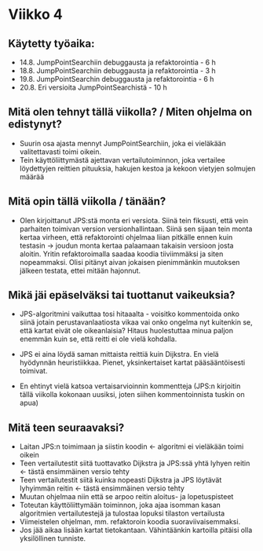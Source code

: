 
# Viikko 4

## Käytetty työaika:

- 14.8. JumpPointSearchiin debuggausta ja refaktorointia - 6 h
- 18.8. JumpPointSearchiin debuggausta ja refaktorointia - 3 h
- 19.8. JumpPointSearchin  debuggausta ja refaktorointia - 6 h
- 20.8. Eri versioita JumpPointSearchistä - 10 h

## Mitä olen tehnyt tällä viikolla? / Miten ohjelma on edistynyt?

- Suurin osa ajasta mennyt JumpPointSearchiin, joka ei vieläkään valitettavasti toimi oikein.
- Tein käyttöliittymästä ajettavan vertailutoiminnon, joka vertailee löydettyjen reittien pituuksia, hakujen kestoa ja kekoon vietyjen solmujen määrää

## Mitä opin tällä viikolla / tänään?
- Olen kirjoittanut JPS:stä monta eri versiota. Siinä tein fiksusti, että vein parhaiten toimivan version versionhallintaan. Siinä sen sijaan tein monta kertaa virheen, että refaktorointi ohjelmaa liian pitkälle ennen kuin testasin -> joudun monta kertaa palaamaan takaisin versioon josta aloitin. Yritin refaktoroimalla saadaa koodia tiiviimmäksi ja siten nopeammaksi. Olisi pitänyt aivan jokaisen pienimmänkin muutoksen jälkeen testata, ettei mitään hajonnut.  

## Mikä jäi epäselväksi tai tuottanut vaikeuksia? 

- JPS-algoritmini vaikuttaa tosi hitaaalta - voisitko kommentoida onko siinä jotain perustavanlaatiosta vikaa vai onko ongelma nyt kuitenkin se, että kartat eivät ole oikeanlaisia? Hitaus huolestuttaa minua paljon enemmän kuin se, että reitti ei ole vielä kohdalla.

- JPS ei aina löydä saman mittaista reittiä kuin Dijkstra. En vielä hyödynnän heuristiikkaa. Pienet, yksinkertaiset kartat pääsääntöisesti toimivat.

- En ehtinyt vielä katsoa vertaisarvioinnin kommentteja (JPS:n kirjoitin tällä viikolla kokonaan uusiksi, joten siihen kommentoinnista tuskin on apua)

## Mitä teen seuraavaksi?

- Laitan JPS:n toimimaan ja siistin koodin <- algoritmi ei vieläkään toimi oikein
- Teen vertailutestit siitä tuottavatko Dijkstra ja JPS:ssä yhtä lyhyen reitin <- tästä ensimmäinen versio tehty
- Teen vertailutestit siitä kuinka nopeasti Dijkstra ja JPS löytävät lyhyimmän reitin <- tästä ensimmäinen versio tehty
- Muutan ohjelmaa niin että se arpoo reitin aloitus- ja lopetuspisteet
- Toteutan käyttöliittymään toiminnon, joka ajaa isomman kasan algoritmien vertailutestejä ja tulostaa lopuksi tilaston vertailusta
- Viimeistelen ohjelman, mm. refaktoroin koodia suoraviivaisemmaksi.
- Jos jää aikaa lisään kartat tietokantaan. Vähintäänkin kartoilla pitäisi olla yksilöllinen tunniste.

